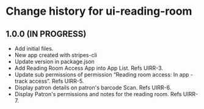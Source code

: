 # Change history for ui-reading-room

## 1.0.0 (IN PROGRESS)

* Add initial files.
* New app created with stripes-cli
* Update version in package.json
* Add Reading Room Access App into App List. Refs UIRR-3.
* Update sub permissions of permission “Reading room access: In app - track access”. Refs UIRR-5.
* Display patron details on patron's barcode Scan. Refs UIRR-6.
* Display Patron's permissions and notes for the reading room. Refs UIRR-7.
